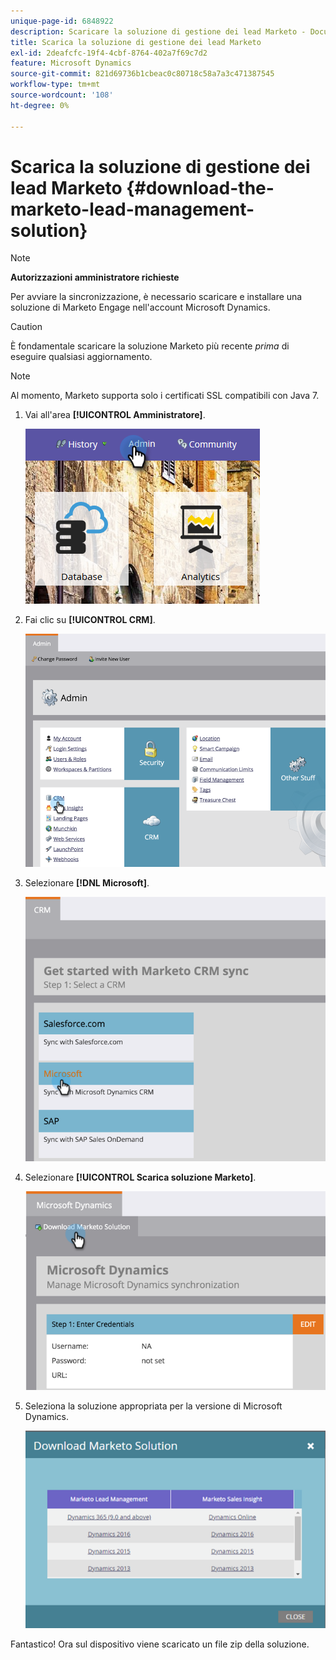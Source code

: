 ```yaml
---
unique-page-id: 6848922
description: Scaricare la soluzione di gestione dei lead Marketo - Documentazione Marketo - Documentazione del prodotto
title: Scarica la soluzione di gestione dei lead Marketo
exl-id: 2deafcfc-19f4-4cbf-8764-402a7f69c7d2
feature: Microsoft Dynamics
source-git-commit: 821d69736b1cbeac0c80718c58a7a3c471387545
workflow-type: tm+mt
source-wordcount: '108'
ht-degree: 0%

---
```


# Scarica la soluzione di gestione dei lead Marketo {#download-the-marketo-lead-management-solution}

>[!NOTE]
>
>**Autorizzazioni amministratore richieste**

Per avviare la sincronizzazione, è necessario scaricare e installare una soluzione di Marketo Engage nell&#39;account Microsoft Dynamics.

>[!CAUTION]
>
>È fondamentale scaricare la soluzione Marketo più recente _prima_ di eseguire qualsiasi aggiornamento.

>[!NOTE]
>
>Al momento, Marketo supporta solo i certificati SSL compatibili con Java 7.

1. Vai all&#39;area **[!UICONTROL Amministratore]**.

   ![](assets/download-the-marketo-lead-management-solution-1.png)

1. Fai clic su **[!UICONTROL CRM]**.

   ![](assets/download-the-marketo-lead-management-solution-2.png)

1. Selezionare **[!DNL Microsoft]**.

   ![](assets/download-the-marketo-lead-management-solution-3.png)

1. Selezionare **[!UICONTROL Scarica soluzione Marketo]**.

   ![](assets/download-the-marketo-lead-management-solution-4.png)

1. Seleziona la soluzione appropriata per la versione di Microsoft Dynamics.

   ![](assets/download-the-marketo-lead-management-solution-5.png)

Fantastico! Ora sul dispositivo viene scaricato un file zip della soluzione.
